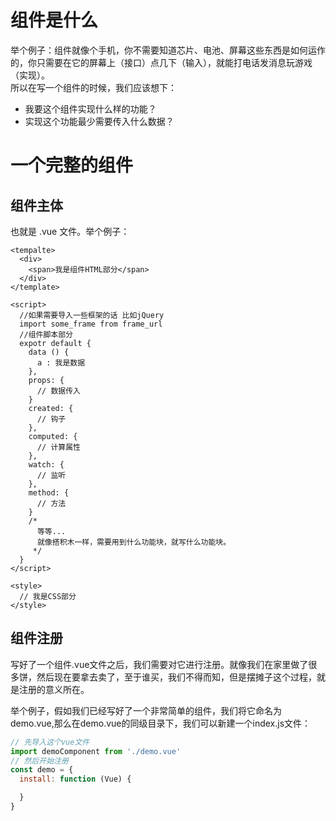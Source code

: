 # 组件是什么
举个例子：组件就像个手机，你不需要知道芯片、电池、屏幕这些东西是如何运作的，你只需要在它的屏幕上（接口）点几下（输入），就能打电话发消息玩游戏（实现）。<br />
所以在写一个组件的时候，我们应该想下：<br />
- 我要这个组件实现什么样的功能？<br />
- 实现这个功能最少需要传入什么数据？<br />

# 一个完整的组件

## 组件主体
也就是 .vue 文件。举个例子：<br />
```vue
<tempalte>
  <div>
    <span>我是组件HTML部分</span>
  </div>
</template>

<script>
  //如果需要导入一些框架的话 比如jQuery
  import some_frame from frame_url
  //组件脚本部分
  expotr default {
    data () {
      a : 我是数据
    },
    props: {
      // 数据传入
    }
    created: {
      // 钩子
    },
    computed: {
      // 计算属性
    },
    watch: {
      // 监听
    },
    method: {
      // 方法
    }
    /*
      等等...
      就像搭积木一样，需要用到什么功能块，就写什么功能块。
     */
  }
</script>

<style>
  // 我是CSS部分
</style>
```
## 组件注册
写好了一个组件.vue文件之后，我们需要对它进行注册。就像我们在家里做了很多饼，然后现在要拿去卖了，至于谁买，我们不得而知，但是摆摊子这个过程，就是注册的意义所在。<br />

举个例子，假如我们已经写好了一个非常简单的组件，我们将它命名为 demo.vue,那么在demo.vue的同级目录下，我们可以新建一个index.js文件：

```js
// 先导入这个vue文件
import demoComponent from './demo.vue'
// 然后开始注册
const demo = {
  install: function (Vue) {

  }
}

```











